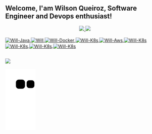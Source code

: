 ## Welcome, I'am Wilson Queiroz, Software Engineer and Devops enthusiast!
<div align="center">
  <a href="https://github.com/wqueiroz7">
  <img height="180em" src="https://github-readme-stats.vercel.app/api?username=wqueiroz7&show_icons=true&theme=dracula&include_all_commits=true&count_private=true"/>
  <img height="180em" src="https://github-readme-stats.vercel.app/api/top-langs/?username=wqueiroz7&layout=compact&langs_count=7&theme=dracula"/>
</div>
<div style="display: inline_block"><br>
  <img align="center" alt="Will-Java" height="50" width="50"  <img align="center" alt="Rafa-Python" height="30" width="40" src="https://cdn.jsdelivr.net/gh/devicons/devicon/icons/java/java-original-wordmark.svg">
  <img align="center" alt="Will" height="70" width="70" src="https://cdn.jsdelivr.net/gh/devicons/devicon/icons/jenkins/jenkins-original.svg" >
  <img align="center" alt="Will-Docker" height="50" width="50" src="https://cdn.jsdelivr.net/gh/devicons/devicon/icons/docker/docker-original-wordmark.svg">
  <img align="center" alt="Will-K8s" height="50" width="50" src="https://cdn.jsdelivr.net/gh/devicons/devicon/icons/kubernetes/kubernetes-plain-wordmark.svg">
  <img align="center" alt="Will-Aws" height="70" width="70" src="https://cdn.jsdelivr.net/gh/devicons/devicon/icons/amazonwebservices/amazonwebservices-original-wordmark.svg">
  <img align="center" alt="Will-K8s" height="50" width="50" src="https://www.vectorlogo.zone/logos/terraformio/terraformio-icon.svg">
  <img align="center" alt="Will-K8s" height="80" width="80" src="https://www.vectorlogo.zone/logos/ansible/ansible-ar21.svg">
  <img align="center" alt="Will-K8s" height="80" width="100" src="https://www.vectorlogo.zone/logos/linux/linux-ar21.svg">
  <img align="center" alt="Will-K8s" height="80" width="100" src="https://www.vectorlogo.zone/logos/golang/golang-official.svg">
                                                                                                                            
                                                                                                                                    
                                                                                                                                          
                                                                                                                                      


                                                                                                                                             

  


</div>
  
  ##
 
<div> 

  <a href="www.linkedin.com/in/wilson-queiroz" target="_blank"><img src="https://img.shields.io/badge/-LinkedIn-%230077B5?style=for-the-badge&logo=linkedin&logoColor=white" target="_blank"></a> 
 
  ![Snake animation](https://github.com/rafaballerini/rafaballerini/blob/output/github-contribution-grid-snake.svg)
 
</div>
